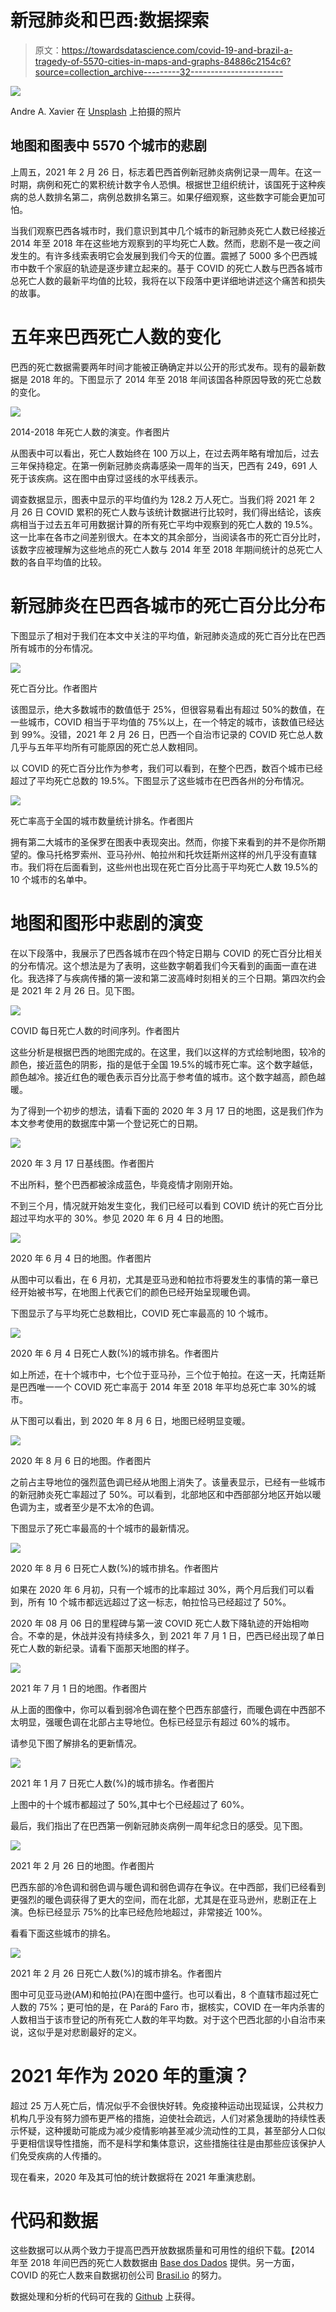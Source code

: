 # 新冠肺炎和巴西:数据探索

> 原文：<https://towardsdatascience.com/covid-19-and-brazil-a-tragedy-of-5570-cities-in-maps-and-graphs-84886c2154c6?source=collection_archive---------32----------------------->

![](img/2167815a32a69226e5696162c53a5456.png)

Andre A. Xavier 在 [Unsplash](https://unsplash.com/s/photos/small-city?utm_source=unsplash&utm_medium=referral&utm_content=creditCopyText) 上拍摄的照片

## 地图和图表中 5570 个城市的悲剧

上周五，2021 年 2 月 26 日，标志着巴西首例新冠肺炎病例记录一周年。在这一时期，病例和死亡的累积统计数字令人恐惧。根据世卫组织统计，该国死于这种疾病的总人数排名第二，病例总数排名第三。如果仔细观察，这些数字可能会更加可怕。

当我们观察巴西各城市时，我们意识到其中几个城市的新冠肺炎死亡人数已经接近 2014 年至 2018 年在这些地方观察到的平均死亡人数。然而，悲剧不是一夜之间发生的。有许多线索表明它会发展到我们今天的位置。震撼了 5000 多个巴西城市中数千个家庭的轨迹是逐步建立起来的。基于 COVID 的死亡人数与巴西各城市总死亡人数的最新平均值的比较，我将在以下段落中更详细地讲述这个痛苦和损失的故事。

# 五年来巴西死亡人数的变化

巴西的死亡数据需要两年时间才能被正确确定并以公开的形式发布。现有的最新数据是 2018 年的。下图显示了 2014 年至 2018 年间该国各种原因导致的死亡总数的变化。

![](img/a5ee7e6b8c9536b133dc5809381c2d42.png)

2014-2018 年死亡人数的演变。作者图片

从图表中可以看出，死亡人数始终在 100 万以上，在过去两年略有增加后，过去三年保持稳定。在第一例新冠肺炎病毒感染一周年的当天，巴西有 249，691 人死于该疾病。这在图中由穿过竖线的水平线表示。

调查数据显示，图表中显示的平均值约为 128.2 万人死亡。当我们将 2021 年 2 月 26 日 COVID 累积的死亡人数与该统计数据进行比较时，我们得出结论，该疾病相当于过去五年可用数据计算的所有死亡平均中观察到的死亡人数的 19.5%。这一比率在各市之间差别很大。在本文的其余部分，当阅读各市的死亡百分比时，该数字应被理解为这些地点的死亡人数与 2014 年至 2018 年期间统计的总死亡人数的各自平均值的比较。

# 新冠肺炎在巴西各城市的死亡百分比分布

下图显示了相对于我们在本文中关注的平均值，新冠肺炎造成的死亡百分比在巴西所有城市的分布情况。

![](img/f3d6f2295bb3366c2d7937be133048cb.png)

死亡百分比。作者图片

该图显示，绝大多数城市的数值低于 25%，但很容易看出有超过 50%的数值，在一些城市，COVID 相当于平均值的 75%以上，在一个特定的城市，该数值已经达到 99%。没错，2021 年 2 月 26 日，巴西一个自治市记录的 COVID 死亡总人数几乎与五年平均所有可能原因的死亡总人数相同。

以 COVID 的死亡百分比作为参考，我们可以看到，在整个巴西，数百个城市已经超过了平均死亡总数的 19.5%。下图显示了这些城市在巴西各州的分布情况。

![](img/6e043e9f6ef3b291fa3e18e837b06f15.png)

死亡率高于全国的城市数量统计排名。作者图片

拥有第二大城市的圣保罗在图表中表现突出。然而，你接下来看到的并不是你所期望的。像马托格罗索州、亚马孙州、帕拉州和托坎廷斯州这样的州几乎没有直辖市。我们将在后面看到，这些州也出现在死亡百分比高于平均死亡人数 19.5%的 10 个城市的名单中。

# 地图和图形中悲剧的演变

在以下段落中，我展示了巴西各城市在四个特定日期与 COVID 的死亡百分比相关的分布情况。这个想法是为了表明，这些数字朝着我们今天看到的画面一直在进化。我选择了与疾病传播的第一波和第二波高峰时刻相关的三个日期。第四次约会是 2021 年 2 月 26 日。见下图。

![](img/9a9bdb80d7430fa33d5a754eed0f248f.png)

COVID 每日死亡人数的时间序列。作者图片

这些分析是根据巴西的地图完成的。在这里，我们以这样的方式绘制地图，较冷的颜色，接近蓝色的阴影，指的是低于全国 19.5%的城市死亡率。这个数字越低，颜色越冷。接近红色的暖色表示百分比高于参考值的城市。这个数字越高，颜色越暖。

为了得到一个初步的想法，请看下面的 2020 年 3 月 17 日的地图，这是我们作为本文参考使用的数据库中第一个登记死亡的日期。

![](img/5c41fd7ae1ca0197e6511d722ae090e4.png)

2020 年 3 月 17 日基线图。作者图片

不出所料，整个巴西都被涂成蓝色，毕竟疫情才刚刚开始。

不到三个月，情况就开始发生变化，我们已经可以看到 COVID 统计的死亡百分比超过平均水平的 30%。参见 2020 年 6 月 4 日的地图。

![](img/6e6ceebe0eefd15e6c8e067044cfecd8.png)

2020 年 6 月 4 日的地图。作者图片

从图中可以看出，在 6 月初，尤其是亚马逊和帕拉市将要发生的事情的第一章已经开始被书写，在地图上代表它们的颜色已经开始呈现暖色调。

下图显示了与平均死亡总数相比，COVID 死亡率最高的 10 个城市。

![](img/dd1e0b7ade09894b8b00e93fba95981b.png)

2020 年 6 月 4 日死亡人数(%)的城市排名。作者图片

如上所述，在十个城市中，七个位于亚马孙，三个位于帕拉。在这一天，托南廷斯是巴西唯一一个 COVID 死亡率高于 2014 年至 2018 年平均总死亡率 30%的城市。

从下图可以看出，到 2020 年 8 月 6 日，地图已经明显变暖。

![](img/e68ead175dc3ecc764d2635ec709bee2.png)

2020 年 8 月 6 日的地图。作者图片

之前占主导地位的强烈蓝色调已经从地图上消失了。该量表显示，已经有一些城市的新冠肺炎死亡率超过了 50%。可以看到，北部地区和中西部部分地区开始以暖色调为主，或者至少是不太冷的色调。

下图显示了死亡率最高的十个城市的最新情况。

![](img/6ae4446217014818b3f689ac97672dd1.png)

2020 年 8 月 6 日死亡人数(%)的城市排名。作者图片

如果在 2020 年 6 月初，只有一个城市的比率超过 30%，两个月后我们可以看到，所有 10 个城市都远远超过了这一标志，帕拉恰马已经超过了 50%。

2020 年 08 月 06 日的里程碑与第一波 COVID 死亡人数下降轨迹的开始相吻合。不幸的是，休战并没有持续多久，到 2021 年 7 月 1 日，巴西已经出现了单日死亡人数的新纪录。请看下面那天地图的样子。

![](img/7bf1644bd364ad48d162442f976190de.png)

2021 年 7 月 1 日的地图。作者图片

从上面的图像中，你可以看到弱冷色调在整个巴西东部盛行，而暖色调在中西部不太明显，强暖色调在北部占主导地位。色标已经显示有超过 60%的城市。

请参见下图了解排名的更新情况。

![](img/215f8a3aae0309f29037e6782bc06093.png)

2021 年 1 月 7 日死亡人数(%)的城市排名。作者图片

上图中的十个城市都超过了 50%,其中七个已经超过了 60%。

最后，我们指出了在巴西第一例新冠肺炎病例一周年纪念日的感受。见下图。

![](img/e60a77b13672b0fca1d594a71c414c68.png)

2021 年 2 月 26 日的地图。作者图片

巴西东部的冷色调和弱色调与暖色调和弱色调存在争议。在中西部，我们已经看到更强烈的暖色调获得了更大的空间，而在北部，尤其是在亚马逊州，悲剧正在上演。色标已经显示 75%的比率已经危险地超过，非常接近 100%。

看看下面这些城市的排名。

![](img/8f867fb546fd8e18d6eaed273d07303f.png)

2021 年 2 月 26 日死亡人数(%)的城市排名。作者图片

图中可见亚马逊(AM)和帕拉(PA)在图中盛行。也可以看出，8 个直辖市超过死亡人数的 75%；更可怕的是，在 Pará的 Faro 市，据核实，COVID 在一年内杀害的人数相当于该市登记的所有死亡人数的年平均数。对于这个巴西北部的小自治市来说，这似乎是对悲剧最好的定义。

# 2021 年作为 2020 年的重演？

超过 25 万人死亡后，情况似乎不会很快好转。免疫接种运动出现延误，公共权力机构几乎没有努力颁布更严格的措施，迫使社会疏远，人们对紧急援助的持续性表示怀疑，这种援助可能成为减少疫情影响甚至减少流动性的工具，甚至部分人口似乎更相信误导性措施，而不是科学和集体意识，这些措施往往是由那些应该保护人们免受疾病的人传播的。

现在看来，2020 年及其可怕的统计数据将在 2021 年重演悲剧。

# 代码和数据

这些数据可以从两个致力于提高巴西开放数据质量和可用性的组织下载。【2014 年至 2018 年间巴西的死亡人数数据由 [Base dos Dados](https://basedosdados.org/dataset/br-ms-sim/resource/c102e36d-9b3a-4def-9935-f58229ab86ae) 提供。另一方面，COVID 的死亡人数来自数据初创公司 [Brasil.io](https://brasil.io/dataset/covid19/files/) 的努力。

数据处理和分析的代码可在我的 [Github](https://github.com/fernandobarbalho/covid_municipios) 上获得。